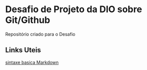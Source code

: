 # Desafio de Projeto da DIO sobre Git/Github
Repositório criado para o Desafio

## Links Uteis
[sintaxe basica Markdown](https://www.markdownguide.org/basic-syntax/)
